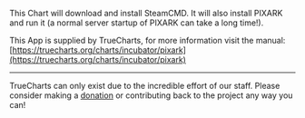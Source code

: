 This Chart will download and install SteamCMD. It will also install PIXARK and run it (a normal server startup of PIXARK can take a long time!).

This App is supplied by TrueCharts, for more information visit the manual: [https://truecharts.org/charts/incubator/pixark](https://truecharts.org/charts/incubator/pixark)

---

TrueCharts can only exist due to the incredible effort of our staff.
Please consider making a [donation](https://truecharts.org/sponsor) or contributing back to the project any way you can!

